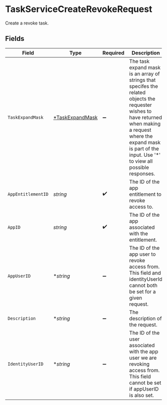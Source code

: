 # TaskServiceCreateRevokeRequest

 Create a revoke task.



## Fields

| Field                                                                                                                                                                                                                           | Type                                                                                                                                                                                                                            | Required                                                                                                                                                                                                                        | Description                                                                                                                                                                                                                     |
| ------------------------------------------------------------------------------------------------------------------------------------------------------------------------------------------------------------------------------- | ------------------------------------------------------------------------------------------------------------------------------------------------------------------------------------------------------------------------------- | ------------------------------------------------------------------------------------------------------------------------------------------------------------------------------------------------------------------------------- | ------------------------------------------------------------------------------------------------------------------------------------------------------------------------------------------------------------------------------- |
| `TaskExpandMask`                                                                                                                                                                                                                | [*TaskExpandMask](../../models/shared/taskexpandmask.md)                                                                                                                                                                        | :heavy_minus_sign:                                                                                                                                                                                                              |  The task expand mask is an array of strings that specifes the related objects the requester wishes to have returned when making a request where the expand mask is part of the input. Use '*' to view all possible responses.<br/> |
| `AppEntitlementID`                                                                                                                                                                                                              | *string*                                                                                                                                                                                                                        | :heavy_check_mark:                                                                                                                                                                                                              |  The ID of the app entitlement to revoke access to.<br/>                                                                                                                                                                        |
| `AppID`                                                                                                                                                                                                                         | *string*                                                                                                                                                                                                                        | :heavy_check_mark:                                                                                                                                                                                                              |  The ID of the app associated with the entitlement.<br/>                                                                                                                                                                        |
| `AppUserID`                                                                                                                                                                                                                     | **string*                                                                                                                                                                                                                       | :heavy_minus_sign:                                                                                                                                                                                                              |  The ID of the app user to revoke access from. This field and identityUserId cannot both be set for a given request.<br/>                                                                                                       |
| `Description`                                                                                                                                                                                                                   | **string*                                                                                                                                                                                                                       | :heavy_minus_sign:                                                                                                                                                                                                              |  The description of the request.<br/>                                                                                                                                                                                           |
| `IdentityUserID`                                                                                                                                                                                                                | **string*                                                                                                                                                                                                                       | :heavy_minus_sign:                                                                                                                                                                                                              |  The ID of the user associated with the app user we are revoking access from. This field cannot be set if appUserID is also set.<br/>                                                                                           |